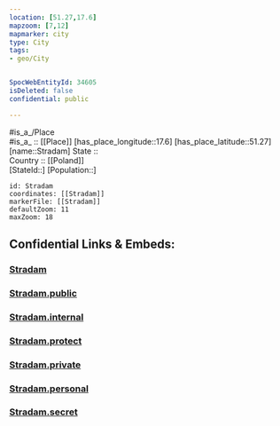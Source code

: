 ```yaml
---
location: [51.27,17.6] 
mapzoom: [7,12] 
mapmarker: city 
type: City
tags:
- geo/City


SpocWebEntityId: 34605
isDeleted: false
confidential: public

---
```

#is_a_/Place  
#is_a_ :: [[Place]] 
[has_place_longitude::17.6] 
[has_place_latitude::51.27] 
[name::Stradam] 
State ::  
Country :: [[Poland]]  
[StateId::] 
[Population::] 



```leaflet
id: Stradam
coordinates: [[Stradam]] 
markerFile: [[Stradam]] 
defaultZoom: 11 
maxZoom: 18
```


## Confidential Links & Embeds: 

### [Stradam](/_Standards/Earth/Continent/Europe/Europe~East/Poland/Provinces~Poland/Lower_Silesian/City/Stradam.md) 

### [Stradam.public](/_public/Earth/Continent/Europe/Europe~East/Poland/Provinces~Poland/Lower_Silesian/City/Stradam.public.md) 

### [Stradam.internal](/_internal/Earth/Continent/Europe/Europe~East/Poland/Provinces~Poland/Lower_Silesian/City/Stradam.internal.md) 

### [Stradam.protect](/_protect/Earth/Continent/Europe/Europe~East/Poland/Provinces~Poland/Lower_Silesian/City/Stradam.protect.md) 

### [Stradam.private](/_private/Earth/Continent/Europe/Europe~East/Poland/Provinces~Poland/Lower_Silesian/City/Stradam.private.md) 

### [Stradam.personal](/_personal/Earth/Continent/Europe/Europe~East/Poland/Provinces~Poland/Lower_Silesian/City/Stradam.personal.md) 

### [Stradam.secret](/_secret/Earth/Continent/Europe/Europe~East/Poland/Provinces~Poland/Lower_Silesian/City/Stradam.secret.md)

